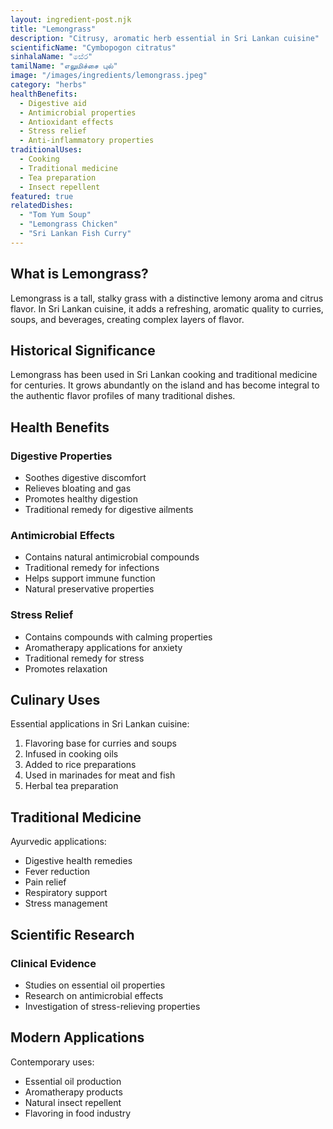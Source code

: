 ```yaml
---
layout: ingredient-post.njk
title: "Lemongrass"
description: "Citrusy, aromatic herb essential in Sri Lankan cuisine"
scientificName: "Cymbopogon citratus"
sinhalaName: "සේර"
tamilName: "எலுமிச்சை புல்"
image: "/images/ingredients/lemongrass.jpeg"
category: "herbs"
healthBenefits:
  - Digestive aid
  - Antimicrobial properties
  - Antioxidant effects
  - Stress relief
  - Anti-inflammatory properties
traditionalUses:
  - Cooking
  - Traditional medicine
  - Tea preparation
  - Insect repellent
featured: true
relatedDishes:
  - "Tom Yum Soup"
  - "Lemongrass Chicken"
  - "Sri Lankan Fish Curry"
---
```


## What is Lemongrass?

Lemongrass is a tall, stalky grass with a distinctive lemony aroma and citrus flavor. In Sri Lankan cuisine, it adds a refreshing, aromatic quality to curries, soups, and beverages, creating complex layers of flavor.

## Historical Significance

Lemongrass has been used in Sri Lankan cooking and traditional medicine for centuries. It grows abundantly on the island and has become integral to the authentic flavor profiles of many traditional dishes.

## Health Benefits

### Digestive Properties
- Soothes digestive discomfort
- Relieves bloating and gas
- Promotes healthy digestion
- Traditional remedy for digestive ailments

### Antimicrobial Effects
- Contains natural antimicrobial compounds
- Traditional remedy for infections
- Helps support immune function
- Natural preservative properties

### Stress Relief
- Contains compounds with calming properties
- Aromatherapy applications for anxiety
- Traditional remedy for stress
- Promotes relaxation

## Culinary Uses

Essential applications in Sri Lankan cuisine:
1. Flavoring base for curries and soups
2. Infused in cooking oils
3. Added to rice preparations
4. Used in marinades for meat and fish
5. Herbal tea preparation

## Traditional Medicine

Ayurvedic applications:
- Digestive health remedies
- Fever reduction
- Pain relief
- Respiratory support
- Stress management

## Scientific Research

### Clinical Evidence
- Studies on essential oil properties
- Research on antimicrobial effects
- Investigation of stress-relieving properties

## Modern Applications

Contemporary uses:
- Essential oil production
- Aromatherapy products
- Natural insect repellent
- Flavoring in food industry